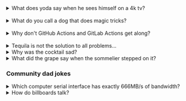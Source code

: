 <details>
  <summary>What does yoda say when he sees himself on a 4k tv?</summary>
  <b>HDMI</b>
</details>

<br>

<details>
  <summary>What do you call a dog that does magic tricks?</summary>
  <b>A labracadabrador</b>
</details>

<br>

<details>
  <summary>Why don't GitHub Actions and GitLab Actions get along?</summary>
  <b>They don't CI to eye</b>
</details>

<br>

<details>
  <summary>Tequila is not the solution to all problems...</summary>
  <b>But it is worth a shot</b>
</details>

<details>
    <summary>Why was the cocktail sad?</summary>
    <b>Because someone called him old-fashioned</b>
</details>

<details>
    <summary>What did the grape say when the sommelier stepped on it?</summary>
    <b>It gave a little wine</b>
</details>

### Community dad jokes

<details>
  <summary>Which computer serial interface has exactly 666MB/s of bandwidth?</summary>
  <b>SATA-N</b>
</details>

<details>
  <summary>How do billboards talk?</summary>
  <b>Sign language</b>
</details>

<br>
